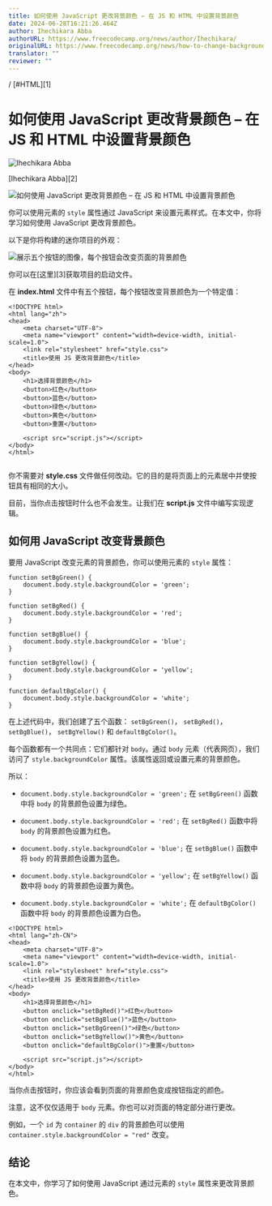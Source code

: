 ```yaml
---
title: 如何使用 JavaScript 更改背景颜色 – 在 JS 和 HTML 中设置背景颜色
date: 2024-06-28T16:21:26.464Z
author: Ihechikara Abba
authorURL: https://www.freecodecamp.org/news/author/Ihechikara/
originalURL: https://www.freecodecamp.org/news/how-to-change-background-color-with-javascript/
translator: ""
reviewer: ""
---
```


/ [#HTML][1]

<!-- more -->

# 如何使用 JavaScript 更改背景颜色 – 在 JS 和 HTML 中设置背景颜色

![Ihechikara Abba](https://cdn.hashnode.com/res/hashnode/image/upload/v1709153015297/mkI7rPRBU.jpg)

[Ihechikara Abba][2]

  ![如何使用 JavaScript 更改背景颜色 – 在 JS 和 HTML 中设置背景颜色](https://cdn.hashnode.com/res/hashnode/image/stock/unsplash/_t-l5FFH8VA/upload/7dac186ffa0ba7f32d72ccf06d1d5baf.jpeg)

你可以使用元素的 `style` 属性通过 JavaScript 来设置元素样式。在本文中，你将学习如何使用 JavaScript 更改背景颜色。

以下是你将构建的迷你项目的外观：

![展示五个按钮的图像，每个按钮会改变页面的背景颜色](https://cdn.hashnode.com/res/hashnode/image/upload/v1719585559018/23123259-9540-40c6-8f1f-3f444c154b2c.png)



你可以在[这里][3]获取项目的启动文件。

在 **index.html** 文件中有五个按钮，每个按钮改变背景颜色为一个特定值：

```
<!DOCTYPE html>
<html lang="zh">
<head>
    <meta charset="UTF-8">
    <meta name="viewport" content="width=device-width, initial-scale=1.0">
    <link rel="stylesheet" href="style.css">
    <title>使用 JS 更改背景颜色</title>
</head>
<body>
    <h1>选择背景颜色</h1>
    <button>红色</button>
    <button>蓝色</button>
    <button>绿色</button>
    <button>黄色</button>
    <button>重置</button>
​
    <script src="script.js"></script>
</body>
</html>
​
```

你不需要对 **style.css** 文件做任何改动。它的目的是将页面上的元素居中并使按钮具有相同的大小。

目前，当你点击按钮时什么也不会发生。让我们在 **script.js** 文件中编写实现逻辑。

## 如何用 JavaScript 改变背景颜色

要用 JavaScript 改变元素的背景颜色，你可以使用元素的 `style` 属性：

```
function setBgGreen() {
    document.body.style.backgroundColor = 'green';
}
​
function setBgRed() {
    document.body.style.backgroundColor = 'red';
}
​
function setBgBlue() {
    document.body.style.backgroundColor = 'blue';
}
​
function setBgYellow() {
    document.body.style.backgroundColor = 'yellow';
}
​
function defaultBgColor() {
    document.body.style.backgroundColor = 'white';
}
```

在上述代码中，我们创建了五个函数： `setBgGreen()`， `setBgRed()`， `setBgBlue()`， `setBgYellow()` 和 `defaultBgColor()`。

每个函数都有一个共同点：它们都针对 `body`。通过 `body` 元素（代表网页），我们访问了 `style.backgroundColor` 属性。该属性返回或设置元素的背景颜色。

所以：

-   `document.body.style.backgroundColor = 'green';` 在 `setBgGreen()` 函数中将 `body` 的背景颜色设置为绿色。
    
-   `document.body.style.backgroundColor = 'red';` 在 `setBgRed()` 函数中将 `body` 的背景颜色设置为红色。
    
-   `document.body.style.backgroundColor = 'blue';` 在 `setBgBlue()` 函数中将 `body` 的背景颜色设置为蓝色。
    
-   `document.body.style.backgroundColor = 'yellow';` 在 `setBgYellow()` 函数中将 `body` 的背景颜色设置为黄色。
    
-   `document.body.style.backgroundColor = 'white';` 在 `defaultBgColor()` 函数中将 `body` 的背景颜色设置为白色。
    


```
<!DOCTYPE html>
<html lang="zh-CN">
<head>
    <meta charset="UTF-8">
    <meta name="viewport" content="width=device-width, initial-scale=1.0">
    <link rel="stylesheet" href="style.css">
    <title>使用 JS 更改背景颜色</title>
</head>
<body>
    <h1>选择背景颜色</h1>
    <button onclick="setBgRed()">红色</button>
    <button onclick="setBgBlue()">蓝色</button>
    <button onclick="setBgGreen()">绿色</button>
    <button onclick="setBgYellow()">黄色</button>
    <button onclick="defaultBgColor()">重置</button>
​
    <script src="script.js"></script>
</body>
</html>
```

当你点击按钮时，你应该会看到页面的背景颜色变成按钮指定的颜色。

注意，这不仅仅适用于 `body` 元素。你也可以对页面的特定部分进行更改。

例如，一个 `id` 为 `container` 的 `div` 的背景颜色可以使用 `container.style.backgroundColor = "red"` 改变。

## 结论

在本文中，你学习了如何使用 JavaScript 通过元素的 `style` 属性来更改背景颜色。


